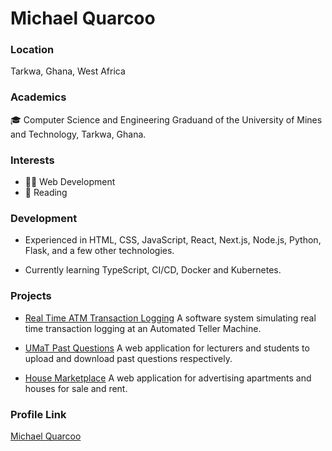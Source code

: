 # Michael Quarcoo

### Location

Tarkwa, Ghana, West Africa

### Academics

🎓 Computer Science and Engineering Graduand of the University of Mines and Technology, Tarkwa, Ghana.

### Interests

- 👨‍💻 Web Development
- 📖 Reading

### Development

- Experienced in HTML, CSS, JavaScript, React, Next.js, Node.js, Python, Flask, and a few other technologies.

- Currently learning TypeScript, CI/CD, Docker and Kubernetes.

### Projects

- [Real Time ATM Transaction Logging](https://github.com/Quarcoo-arc/real-time-atm-transaction-logging)
  A software system simulating real time transaction logging at an Automated Teller Machine.

- [UMaT Past Questions](https://github.com/Quarcoo-arc/umat_past_questions)
  A web application for lecturers and students to upload and download past questions respectively.

- [House Marketplace](https://github.com/Quarcoo-arc/house-marketplace-app)
  A web application for advertising apartments and houses for sale and rent.

### Profile Link

[Michael Quarcoo](https://github.com/Quarcoo-arc)
